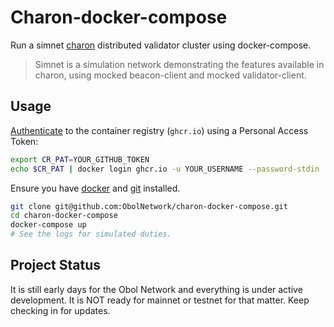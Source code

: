 # Charon-docker-compose

Run a simnet [charon](https://github.com/ObolNetwork/charon) distributed validator cluster using docker-compose.

> Simnet is a simulation network demonstrating the features available in charon, using mocked beacon-client and mocked validator-client.

## Usage
[Authenticate](https://docs.github.com/en/packages/working-with-a-github-packages-registry/working-with-the-container-registry#authenticating-to-the-container-registry) to the container registry (`ghcr.io`) using a Personal Access Token:

```sh
export CR_PAT=YOUR_GITHUB_TOKEN
echo $CR_PAT | docker login ghcr.io -u YOUR_USERNAME --password-stdin
```
Ensure you have [docker](https://docs.docker.com/engine/install/) and [git](https://git-scm.com/downloads) installed.

```sh
git clone git@github.com:ObolNetwork/charon-docker-compose.git
cd charon-docker-compose
docker-compose up
# See the logs for simulated duties.
```

## Project Status

It is still early days for the Obol Network and everything is under active development. 
It is NOT ready for mainnet or testnet for that matter. 
Keep checking in for updates.